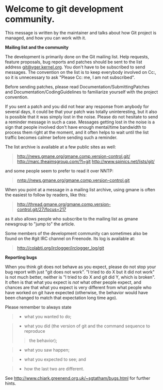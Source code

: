 # Welcome to git development community. #

This message is written by the maintainer and talks about how Git
project is managed, and how you can work with it.

**Mailing list and the community**

The development is primarily done on the Git mailing list. Help
requests, feature proposals, bug reports and patches should be sent to
the list address <git@vger.kernel.org>.  You don't have to be
subscribed to send messages.  The convention on the list is to keep
everybody involved on Cc:, so it is unnecessary to ask "Please Cc: me,
I am not subscribed".

Before sending patches, please read Documentation/SubmittingPatches
and Documentation/CodingGuidelines to familiarize yourself with the
project convention.

If you sent a patch and you did not hear any response from anybody for
several days, it could be that your patch was totally uninteresting,
but it also is possible that it was simply lost in the noise.  Please
do not hesitate to send a reminder message in such a case.  Messages
getting lost in the noise is a sign that people involved don't have
enough mental/time bandwidth to process them right at the moment, and
it often helps to wait until the list traffic becomes calmer before
sending such a reminder.

The list archive is available at a few public sites as well:

> http://news.gmane.org/gmane.comp.version-control.git/
> http://marc.theaimsgroup.com/?l=git
> http://www.spinics.net/lists/git/

and some people seem to prefer to read it over NNTP:

> [nntp://news.gmane.org/gmane.comp.version-control.git](nntp://news.gmane.org/gmane.comp.version-control.git)

When you point at a message in a mailing list archive, using
gmane is often the easiest to follow by readers, like this:

> http://thread.gmane.org/gmane.comp.version-control.git/27/focus=217

as it also allows people who subscribe to the mailing list as gmane
newsgroup to "jump to" the article.

Some members of the development community can sometimes also be found
on the #git IRC channel on Freenode.  Its log is available at:

> http://colabti.org/irclogger/irclogger_log/git

**Reporting bugs**

When you think git does not behave as you expect, please do not stop your
bug report with just "git does not work".  "I tried to do X but it did not
work" is not much better, neither is "I tried to do X and git did Y, which
is broken".  It often is that what you expect is _not_ what other people
expect, and chances are that what you expect is very different from what
people who have worked on git have expected (otherwise, the behavior
would have been changed to match that expectation long time ago).

Please remember to always state

> - what you wanted to do;

> - what you did (the version of git and the command sequence to reproduce
> > the behavior);


> - what you saw happen;

> - what you expected to see; and

> - how the last two are different.

See http://www.chiark.greenend.org.uk/~sgtatham/bugs.html for further
hints.